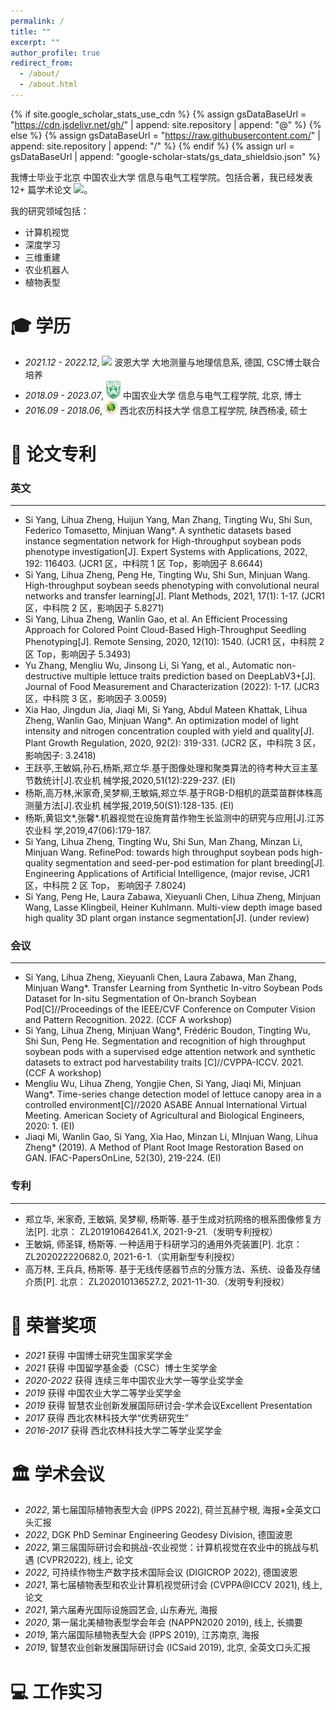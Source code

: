 ```yaml
---
permalink: /
title: ""
excerpt: ""
author_profile: true
redirect_from: 
  - /about/
  - /about.html
---
```


{% if site.google_scholar_stats_use_cdn %}
{% assign gsDataBaseUrl = "https://cdn.jsdelivr.net/gh/" | append: site.repository | append: "@" %}
{% else %}
{% assign gsDataBaseUrl = "https://raw.githubusercontent.com/" | append: site.repository | append: "/" %}
{% endif %}
{% assign url = gsDataBaseUrl | append: "google-scholar-stats/gs_data_shieldsio.json" %}

<span class='anchor' id='about-me'></span>

我博士毕业于北京 中国农业大学 信息与电气工程学院。包括合著，我已经发表 12+ 篇学术论文
 <a href='https://scholar.google.com.hk/citations?user=2--440wAAAAJ&hl=zh-CN'><img src="https://img.shields.io/endpoint?url={{ url | url_encode }}&logo=Google%20Scholar&labelColor=f6f6f6&color=9cf&style=flat&label=引用"></a>。

我的研究领域包括：
- 计算机视觉
- 深度学习
- 三维重建
- 农业机器人
- 植物表型
  


<span class='anchor' id='-xl'></span>

# 🎓 学历
- *2021.12 - 2022.12*, <a href="https://www.uni-bonn.de/en/"><img class="svg" src="images/1200px-Universität_Bonn.svg.png" width="23pt"></a>  波恩大学 大地测量与地理信息系, 德国, CSC博士联合培养
- *2018.09 - 2023.07*, <a href="https://www.cau.edu.cn/"><img class="svg" src="images/1200px-CAU_Logo.svg.png" width="23pt"></a> 中国农业大学 信息与电气工程学院, 北京, 博士
- *2016.09 - 2018.06*, <a href="https://www.nwafu.edu.cn/"><img class="svg" src="images/Northwest_A&F_University.svg.png" width="20pt"></a> 西北农历科技大学 信息工程学院, 陕西杨凌, 硕士
 
<span class='anchor' id='-lwzl'></span>

# 📝 论文专利

### 英文
---

- Si Yang, Lihua Zheng, Huijun Yang, Man Zhang, Tingting Wu, Shi Sun, Federico Tomasetto, Minjuan Wang*. A synthetic datasets based instance segmentation network for High-throughput soybean pods phenotype investigation[J]. Expert Systems with Applications, 2022, 192: 116403. (JCR1 区，中科院 1 区 Top，影响因子 8.6644)
- Si Yang, Lihua Zheng, Peng He, Tingting Wu, Shi Sun, Minjuan Wang. High-throughput soybean seeds phenotyping with convolutional neural networks and transfer learning[J]. Plant Methods, 2021, 17(1): 1-17. (JCR1 区，中科院 2 区，影响因子 5.8271)
- Si Yang, Lihua Zheng, Wanlin Gao, et al. An Efficient Processing Approach for Colored Point Cloud-Based High-Throughput Seedling Phenotyping[J]. Remote Sensing, 2020, 12(10): 1540. (JCR1
区，中科院 2 区 Top，影响因子 5.3493)
- Yu Zhang, Mengliu Wu, Jinsong Li, Si Yang, et al., Automatic non-destructive multiple lettuce traits prediction based on DeepLabV3+[J]. Journal of Food Measurement and Characterization (2022): 1-17. (JCR3 区，中科院 3 区，影响因子 3.0059)
- Xia Hao, Jingdun Jia, Jiaqi Mi, Si Yang, Abdul Mateen Khattak, Lihua Zheng, Wanlin Gao, Minjuan Wang*. An optimization model of light intensity and nitrogen concentration coupled with yield and
quality[J]. Plant Growth Regulation, 2020, 92(2): 319-331. (JCR2 区，中科院 3 区，影响因子: 3.2418)
- 王跃亭,王敏娟,孙石,杨斯,郑立华.基于图像处理和聚类算法的待考种大豆主茎节数统计[J].农业机 械学报,2020,51(12):229-237. (EI)
- 杨斯,高万林,米家奇,吴梦柳,王敏娟,郑立华.基于RGB-D相机的蔬菜苗群体株高测量方法[J].农业机 械学报,2019,50(S1):128-135. (EI)
- 杨斯,黄铝文*,张馨*.机器视觉在设施育苗作物生长监测中的研究与应用[J].江苏农业科 学,2019,47(06):179-187.
- Si Yang, Lihua Zheng, Tingting Wu, Shi Sun, Man Zhang, Minzan Li, Minjuan Wang. RefinePod: towards high throughput soybean pods high-quality segmentation and seed-per-pod estimation for plant breeding[J]. Engineering Applications of Artificial Intelligence, (major revise, JCR1 区，中科院 2 区 Top，
影响因子 7.8024)
- Si Yang, Peng He, Laura Zabawa, Xieyuanli Chen, Lihua Zheng, Minjuan Wang, Lasse Klingbeil, Heiner Kuhlmann. Multi-view depth image based high quality 3D plant organ instance segmentation[J].
(under review)

### 会议
---

- Si Yang, Lihua Zheng, Xieyuanli Chen, Laura Zabawa, Man Zhang, Minjuan Wang*. Transfer Learning from Synthetic In-vitro Soybean Pods Dataset for In-situ Segmentation of On-branch Soybean Pod[C]//Proceedings of the IEEE/CVF Conference on Computer Vision and Pattern Recognition. 2022. (CCF A workshop)
- Si Yang, Lihua Zheng, Minjuan Wang*, Frédéric Boudon, Tingting Wu, Shi Sun, Peng He. Segmentation and recognition of high throughput soybean pods with a supervised edge attention network and synthetic datasets to extract pod harvestability traits [C]//CVPPA-ICCV. 2021. (CCF A workshop)
- Mengliu Wu, Lihua Zheng, Yongjie Chen, Si Yang, Jiaqi Mi, Minjuan Wang*. Time-series change detection model of lettuce canopy area in a controlled environment[C]//2020 ASABE Annual International Virtual Meeting. American Society of Agricultural and Biological Engineers, 2020: 1. (EI)
- Jiaqi Mi, Wanlin Gao, Si Yang, Xia Hao, Minzan Li, MInjuan Wang, Lihua Zheng* (2019). A Method of
Plant Root Image Restoration Based on GAN. IFAC-PapersOnLine, 52(30), 219-224. (EI)

### 专利
---
- 郑立华, 米家奇, 王敏娟, 吴梦柳, 杨斯等. 基于生成对抗网络的根系图像修复方法[P]. 北京： ZL201910642641.X, 2021-9-21.（发明专利授权）
- 王敏娟, 师圣铎, 杨斯等. 一种适用于科研学习的通用外壳装置[P]. 北京：ZL202022220682.0, 2021-6-1.（实用新型专利授权）
- 高万林, 王兵兵, 杨斯等. 基于无线传感器节点的分簇方法、系统、设备及存储介质[P]. 北京： ZL202010136527.2, 2021-11-30.（发明专利授权）






<span class='anchor' id='-ryjx'></span>

# 🏅 荣誉奖项
- *2021* 获得 中国博士研究生国家奖学金 
- *2021* 获得 中国留学基金委（CSC）博士生奖学金 
- *2020-2022* 获得 连续三年中国农业大学一等学业奖学金
- *2019* 获得 中国农业大学二等学业奖学金
- *2019* 获得 智慧农业创新发展国际研讨会-学术会议Excellent Presentation
- *2017* 获得 西北农林科技大学“优秀研究生”
- *2016-2017* 获得 西北农林科技大学二等学业奖学金

<span class='anchor' id='-xshy'></span>

# 🏛️ 学术会议
- *2022*, 第七届国际植物表型大会 (IPPS 2022), 荷兰瓦赫宁根, 海报+全英文口头汇报
- *2022*, DGK PhD Seminar Engineering Geodesy Division, 德国波恩
- *2022*, 第三届国际研讨会和挑战-农业视觉：计算机视觉在农业中的挑战与机遇 (CVPR2022), 线上, 论文
- *2022*, 可持续作物生产数字技术国际会议 (DIGICROP 2022), 德国波恩
- *2021*, 第七届植物表型和农业计算机视觉研讨会 (CVPPA@ICCV 2021), 线上, 论文
- *2021*, 第六届寿光国际设施园艺会, 山东寿光, 海报
- *2020*, 第一届北美植物表型学会年会 (NAPPN2020 2019), 线上, 长摘要
- *2019*, 第六届国际植物表型大会 (IPPS 2019), 江苏南京, 海报
- *2019*, 智慧农业创新发展国际研讨会 (ICSaid 2019), 北京, 全英文口头汇报

<span class='anchor' id='-gzsx'></span>

# 💻 工作实习
<!-- - *2018.05 - 2020.02*, 重庆长江轴承股份有限公司, 重庆
- *2020.11.25 - 2020.12.02*, 湖北新冶钢有限公司, 湖北黄石
- *2017.6 - 2021.1*, 制造装备数字化国家工程研究中心, 湖北武汉 -->
